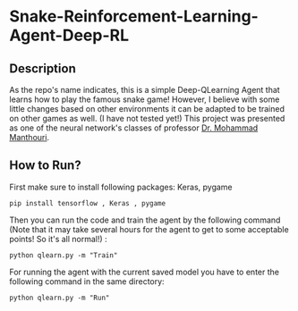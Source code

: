 # Snake-Reinforcement-Learning-Agent-Deep-RL

## Description 
As the repo's name indicates, this is a simple Deep-QLearning Agent that learns how to play the famous snake game! However, I believe with some little changes based on other environments it can be adapted to be trained on other games as well. (I have not tested yet!) 
This project was presented as one of the neural network's classes of professor [Dr. Mohammad Manthouri](https://www.linkedin.com/in/mohammad-mansouri-07030766/).

## How to Run?
First make sure to install following packages: Keras, pygame 
```
pip install tensorflow , Keras , pygame 
```
Then you can run the code and train the agent by the following command (Note that it may take several hours for the agent to get to some  acceptable points! So it's all normal!) : 
``` 
python qlearn.py -m "Train"
```
For running the agent with the current saved model you have to enter the following command in the same directory:
``` 
python qlearn.py -m "Run"
```
